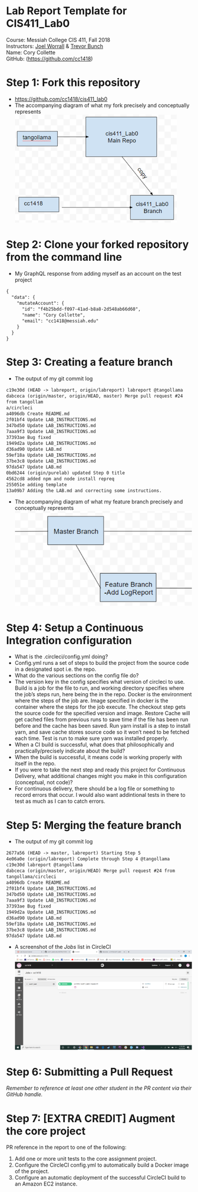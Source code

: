 # Lab Report Template for CIS411_Lab0
Course: Messiah College CIS 411, Fall 2018<br/>
Instructors: [Joel Worrall](https://github.com/tangollama) & [Trevor Bunch](https://github.com/trevordbunch)<br/>
Name: Cory Collette<br/>
GitHub: (https://github.com/cc1418)<br/>

# Step 1: Fork this repository
- https://github.com/cc1418/cis411_lab0
- The accompanying diagram of what my fork precisely and conceptually represents
![Diagram of what my fork precisely and accurately represents](/labreports/Images/Step1.PNG)

# Step 2: Clone your forked repository from the command line
- My GraphQL response from adding myself as an account on the test project
```
{
  "data": {
    "mutateAccount": {
      "id": "f4b25bdd-f097-41ad-b8a8-2d548ab66d60",
      "name": "Cory Collette",
      "email": "cc1418@messiah.edu"
    }
  }
}
```

# Step 3: Creating a feature branch
- The output of my git commit log
```
c19e30d (HEAD -> labreport, origin/labreport) labreport @tangollama               
dabceca (origin/master, origin/HEAD, master) Merge pull request #24 from tangollam
a/circleci                                                                        
a4096db Create README.md                                                          
2f01bf4 Update LAB_INSTRUCTIONS.md                                                
347bd50 Update LAB_INSTRUCTIONS.md                                                
7aaa9f3 Update LAB_INSTRUCTIONS.md                                                
37393ae Bug fixed                                                                 
1949d2a Update LAB_INSTRUCTIONS.md                                                
d36ad90 Update LAB.md                                                             
59ef18a Update LAB_INSTRUCTIONS.md                                                
37be3c8 Update LAB_INSTRUCTIONS.md                                                
97da547 Update LAB.md                                                             
0bd6244 (origin/purelab) updated Step 0 title                                     
4562cd8 added npm and node install repreq                                         
255051e adding template                                                           
13a09b7 Adding the LAB.md and correcting some instructions.

```
- The accompanying diagram of what my feature branch precisely and conceptually represents
![Diagram of what my feature branch precisely and conceptually represents](/labreports/Images/Step3.PNG)

# Step 4: Setup a Continuous Integration configuration
- What is the .circleci/config.yml doing?
- Config.yml runs a set of steps to build the project from the source code in a designated spot i.e. the repo.
- What do the various sections on the config file do?
- The version key in the config specifies what version of circleci to use. Build is a job for the file to run, and working directory specifies where the job’s steps run, here being the in the repo. Docker is the environment where the steps of the job are. Image specified in docker is the container where the steps for the job execute. The checkout step gets the source code for the specified version and image. Restore Cache will get cached files from previous runs to save time if the file has been run before and the cache has been saved. Run yarn install is a step to install yarn, and save cache stores source code so it won’t need to be fetched each time. Test is run to make sure yarn was installed properly. 
- When a CI build is successful, what does that philosophically and practically/precisely indicate about the build?
- When the build is successful, it means code is working properly with itself in the repo.
- If you were to take the next step and ready this project for Continuous Delivery, what additional changes might you make in this configuration (conceptual, not code)?
- For continuous delivery, there should be a log file or something to record errors that occur. I would also want addintional tests in there to test as much as I can to catch errors. 

# Step 5: Merging the feature branch
* The output of my git commit log
```
2677a56 (HEAD -> master, labreport) Starting Step 5
4e06a0e (origin/labreport) Complete through Step 4 @tangollama
c19e30d labreport @tangollama
dabceca (origin/master, origin/HEAD) Merge pull request #24 from tangollama/circleci
a4096db Create README.md
2f01bf4 Update LAB_INSTRUCTIONS.md
347bd50 Update LAB_INSTRUCTIONS.md
7aaa9f3 Update LAB_INSTRUCTIONS.md
37393ae Bug fixed
1949d2a Update LAB_INSTRUCTIONS.md
d36ad90 Update LAB.md
59ef18a Update LAB_INSTRUCTIONS.md
37be3c8 Update LAB_INSTRUCTIONS.md
97da547 Update LAB.md

```
* A screenshot of the _Jobs_ list in CircleCI
![Screenshot of Jobs List in CircleCI](/labreports/Images/Screenshot.png)


# Step 6: Submitting a Pull Request
_Remember to reference at least one other student in the PR content via their GitHub handle._

# Step 7: [EXTRA CREDIT] Augment the core project
PR reference in the report to one of the following:
1. Add one or more unit tests to the core assignment project. 
2. Configure the CircleCI config.yml to automatically build a Docker image of the project.
3. Configure an automatic deployment of the successful CircleCI build to an Amazon EC2 instance.
<!--stackedit_data:
eyJoaXN0b3J5IjpbLTE2MjA3NTE1OV19
-->
